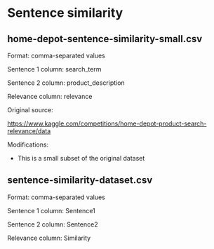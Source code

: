 # Sentence similarity

## home-depot-sentence-similarity-small.csv

Format: comma-separated values

Sentence 1 column: search_term

Sentence 2 column: product_description

Relevance column: relevance

Original source:

https://www.kaggle.com/competitions/home-depot-product-search-relevance/data

Modifications:

* This is a small subset of the original dataset

## sentence-similarity-dataset.csv

Format: comma-separated values

Sentence 1 column: Sentence1

Sentence 2 column: Sentence2

Relevance column: Similarity